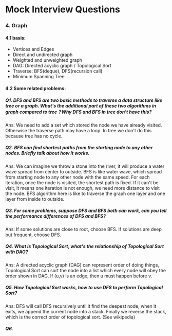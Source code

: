 # Mock Interview Questions

### 4. Graph

#### 4.1 basis:

- Vertices and Edges
- Direct and undirected graph
- Weighted and unweighted graph
- DAG: Directed acyclic graph / Topological Sort
- Traverse: BFS(deque), DFS(recursion call)
- Minimum Spanning Tree

#### 4.2 Some related problems:

##### Q1.  DFS and BFS are two basic methods to traverse a data structure like tree or a graph. What's the additional part of these two algorithms in graph compared to tree？Why DFS and BFS in tree don't have this?

Ans: We need to add a set which stored the node we have already visited. Otherwise the traverse path may have a loop. In tree we don't do this because tree has no cycle.

##### Q2. BFS can find shortest paths from the starting node to any other nodes. Briefly talk about how it works.

Ans: We can imagine we throw a stone into the river, it will produce a water wave spread from center to outside. BFS is like water wave, which spread from starting node to any other node with the same speed. For each iteration, once the node is visited, the shortest path is fixed. If it can't be visit, it means one iteration is not enough, we need more distance to visit the node. BFS algorithm here is like to traverse the graph one layer and one layer from inside to outside.

##### Q3. For some problems, suppose DFS and BFS both can work, can you tell the performance differences of DFS and BFS?

Ans: If some solutions are close to root, choose BFS. If solutions are deep but frequent, choose DFS.

##### Q4. What is Topological Sort, what's the relationship of Topological Sort with DAG?

Ans: A directed acyclic graph (DAG) can represent order of doing things, Topological Sort can sort the node into a list which every node will obey the order shown in DAG. If (u,v) is an edge, then u must happen before v.

##### Q5. How Topological Sort works, how to use DFS to perform Topological Sort?

Ans: DFS will call DFS recursively until it find the deepest node, when it exits, we append the current node into a stack. Finally we reverse the stack, which is the correct order of topological sort. (See wikipedia)

##### Q6. 

